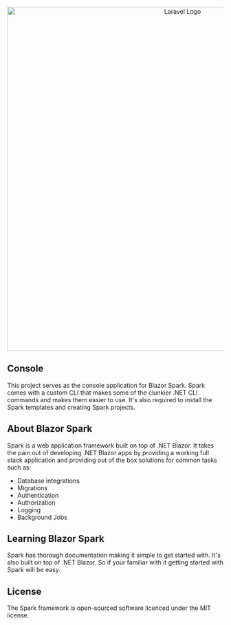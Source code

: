 ﻿<p align="center"><a href="https://laravel.com" target="_blank"><img src="https://blazorspark.com/spark-full-logo.png" width="800" alt="Laravel Logo"></a></p>

## Console
This project serves as the console application for Blazor Spark. Spark comes with a custom CLI that makes some of the clunkier .NET CLI commands and makes them easier to use. It's also required to install the Spark templates and creating Spark projects.

## About Blazor Spark
Spark is a web application framework built on top of .NET Blazor. It takes the pain out of developing .NET Blazor apps by providing a working full stack application and providing out of the box solutions for common tasks such as:

- Database integrations
- Migrations
- Authentication
- Authorization
- Logging
- Background Jobs

## Learning Blazor Spark
Spark has thorough documentation making it simple to get started with. It's also built on top of .NET Blazor. So if your familiar with it getting started with Spark will be easy.

## License
The Spark framework is open-sourced software licenced under the MIT license.